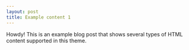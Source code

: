 ```yaml
---
layout: post
title: Example content 1
---
```



<div class="message">
  Howdy! This is an example blog post that shows several types of HTML content supported in this theme.
</div>